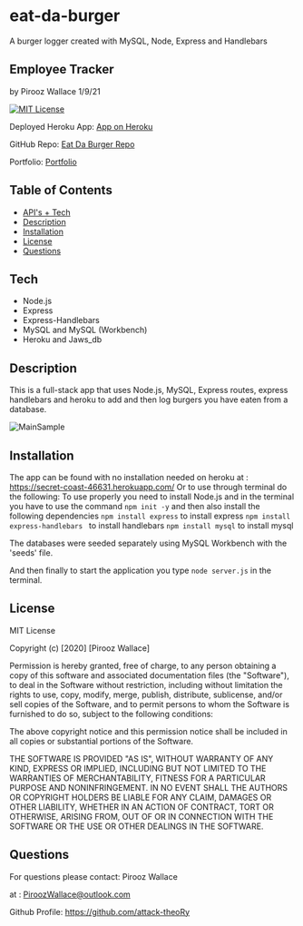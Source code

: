# eat-da-burger
 A burger logger created with MySQL, Node, Express and Handlebars





## Employee Tracker

by Pirooz Wallace
1/9/21


[![MIT License](https://img.shields.io/badge/license-MIT-blue.svg)](#license)

Deployed Heroku App: [App on Heroku](https://still-garden-09395.herokuapp.com/)

GitHub Repo: [Eat Da Burger Repo](https://github.com/attack-theoRy/eat-da-burger)


Portfolio: [Portfolio](https://attack-theory.github.io/Portfolio/)


## Table of Contents
* [API's + Tech](#tech)
* [Description](#description)
* [Installation](#installation)
* [License](#license)
* [Questions](#questions)

## Tech
* Node.js
* Express
* Express-Handlebars
* MySQL and MySQL (Workbench)
* Heroku and Jaws_db


## Description

This is a full-stack app that uses Node.js, MySQL, Express routes, express handlebars and heroku to add and then log burgers you have eaten from a database. 

![MainSample](MainSample.PNG)




## Installation

The app can be found with no installation needed on heroku at :  https://secret-coast-46631.herokuapp.com/
Or to use through terminal do the following:
To use properly you need to install Node.js and in the terminal you have to use the command 
``` npm init -y ```
and then also install the following dependencies 
``` npm install express ```  to install express
``` npm install express-handlebars  ``` to install handlebars
``` npm install mysql ``` to install mysql

The databases were seeded separately using MySQL Workbench with the 'seeds' file.


And then finally to start the application you type ``` node server.js ``` in the terminal.

## License

MIT License

Copyright (c) [2020] [Pirooz Wallace]

Permission is hereby granted, free of charge, to any person obtaining a copy
of this software and associated documentation files (the "Software"), to deal
in the Software without restriction, including without limitation the rights
to use, copy, modify, merge, publish, distribute, sublicense, and/or sell
copies of the Software, and to permit persons to whom the Software is
furnished to do so, subject to the following conditions:

The above copyright notice and this permission notice shall be included in all
copies or substantial portions of the Software.

THE SOFTWARE IS PROVIDED "AS IS", WITHOUT WARRANTY OF ANY KIND, EXPRESS OR
IMPLIED, INCLUDING BUT NOT LIMITED TO THE WARRANTIES OF MERCHANTABILITY,
FITNESS FOR A PARTICULAR PURPOSE AND NONINFRINGEMENT. IN NO EVENT SHALL THE
AUTHORS OR COPYRIGHT HOLDERS BE LIABLE FOR ANY CLAIM, DAMAGES OR OTHER
LIABILITY, WHETHER IN AN ACTION OF CONTRACT, TORT OR OTHERWISE, ARISING FROM,
OUT OF OR IN CONNECTION WITH THE SOFTWARE OR THE USE OR OTHER DEALINGS IN THE
SOFTWARE.

## Questions
For questions please contact: Pirooz Wallace

at : PiroozWallace@outlook.com

Github Profile: https://github.com/attack-theoRy

